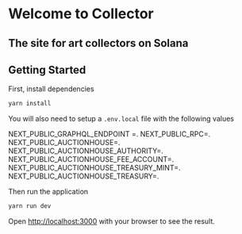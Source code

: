 # Welcome to Collector

## The site for art collectors on Solana

## Getting Started

First, install dependencies

```bash
yarn install
```

You will also need to setup a `.env.local` file with the following values

NEXT_PUBLIC_GRAPHQL_ENDPOINT =. 
NEXT_PUBLIC_RPC=. 
NEXT_PUBLIC_AUCTIONHOUSE=. 
NEXT_PUBLIC_AUCTIONHOUSE_AUTHORITY=. 
NEXT_PUBLIC_AUCTIONHOUSE_FEE_ACCOUNT=. 
NEXT_PUBLIC_AUCTIONHOUSE_TREASURY_MINT=. 
NEXT_PUBLIC_AUCTIONHOUSE_TREASURY=. 

Then run the application

```bash
yarn run dev
```

Open [http://localhost:3000](http://localhost:3000) with your browser to see the result.
